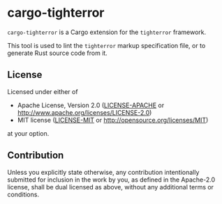 # cargo-tighterror

`cargo-tighterror` is a Cargo extension for the `tighterror` framework.

This tool is used to lint the `tighterror` markup specification file, or to
generate Rust source code from it.

## License

Licensed under either of

* Apache License, Version 2.0
  ([LICENSE-APACHE](../../LICENSE-APACHE) or <http://www.apache.org/licenses/LICENSE-2.0>)
* MIT license
  ([LICENSE-MIT](../../LICENSE-MIT) or <http://opensource.org/licenses/MIT>)

at your option.

## Contribution

Unless you explicitly state otherwise, any contribution intentionally submitted
for inclusion in the work by you, as defined in the Apache-2.0 license, shall be
dual licensed as above, without any additional terms or conditions.
